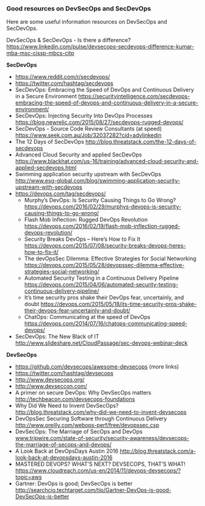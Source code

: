 ### Good resources on DevSecOps and SecDevOps

Here are some useful information resources on DevSecOps and SecDevOps.

DevSecOps & SecDevOps - Is there a difference? https://www.linkedin.com/pulse/devsecops-secdevops-difference-kumar-mba-msc-cissp-mbcs-citp

**SecDevOps**

  * https://www.reddit.com/r/secdevops/  
  * https://twitter.com/hashtag/secdevops
  * SecDevOps: Embracing the Speed of DevOps and Continuous Delivery in a Secure Environment https://securityintelligence.com/secdevops-embracing-the-speed-of-devops-and-continuous-delivery-in-a-secure-environment/
  * SecDevOps: Injecting Security Into DevOps Processes https://blog.newrelic.com/2015/08/27/secdevops-rugged-devops/
  * SecDevOps - Source Code Review Consultants (at speed) https://www.seek.com.au/Job/32037282?cid=advlinkedin
  * The 12 Days of SecDevOps http://blog.threatstack.com/the-12-days-of-secdevops
  * Advanced Cloud Security and applied SecDevOps https://www.blackhat.com/us-16/training/advanced-cloud-security-and-applied-secdevops.html
  * Swimming application security upstream with SecDevOps http://www.esg-global.com/blog/swimming-application-security-upstream-with-secdevops
  * https://devops.com/tag/secdevops/
    * Murphy’s DevOps: Is Security Causing Things to Go Wrong? https://devops.com/2016/02/29/murphys-devops-is-security-causing-things-to-go-wrong/
    * Flash Mob Inflection: Rugged DevOps Revolution https://devops.com/2016/02/19/flash-mob-inflection-rugged-devops-revolution/
    * Security Breaks DevOps – Here’s How to Fix It https://devops.com/2015/07/08/security-breaks-devops-heres-how-to-fix-it/
    * The devOpsSec Dilemma: Effective Strategies for Social Networking https://devops.com/2015/05/28/devopssec-dilemma-effective-strategies-social-networking/
    * Automated Security Testing in a Continuous Delivery Pipeline https://devops.com/2015/04/06/automated-security-testing-continuous-delivery-pipeline/
    * It’s time security pros shake their DevOps fear, uncertainly, and doubt https://devops.com/2015/05/18/its-time-security-pros-shake-their-devops-fear-uncertainly-and-doubt/
    * ChatOps: Communicating at the speed of DevOps https://devops.com/2014/07/16/chatops-communicating-speed-devops/
  * SecDevOps: The New Black of IT http://www.slideshare.net/CloudPassage/sec-devops-webinar-deck  

**DevSecOps**

  * https://github.com/devsecops/awesome-devsecops  (more links)
  * https://twitter.com/hashtag/devsecops
  * http://www.devsecops.org/
  * http://www.devseccon.com/  
  * A primer on secure DevOps: Why DevSecOps matters http://techbeacon.com/devsecops-foundations
  * Why Did We Need to Invent DevSecOps? http://blog.threatstack.com/why-did-we-need-to-invent-devsecops
  * DevOpsSec Securing Software through Continuous Delivery http://www.oreilly.com/webops-perf/free/devopssec.csp
  * DevSecOps: The Marriage of SecOps and DevOps www.tripwire.com/state-of-security/security-awareness/devsecops-the-marriage-of-secops-and-devops/
  * A Look Back at DevOpsDays Austin 2016 http://blog.threatstack.com/a-look-back-at-devopsdays-austin-2016
  * MASTERED DEVOPS? WHAT’S NEXT? DEVSECOPS, THAT’S WHAT! https://www.cloudreach.com/us-en/2014/11/devops-devsecops/?topic=aws
  * Gartner: DevOps is good; DevSecOps is better http://searchcio.techtarget.com/tip/Gartner-DevOps-is-good-DevSecOps-is-better
